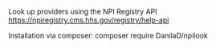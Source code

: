 Look up providers using the NPI Registry API 
https://npiregistry.cms.hhs.gov/registry/help-api

Installation via composer:
composer require DanilaD/npilook
